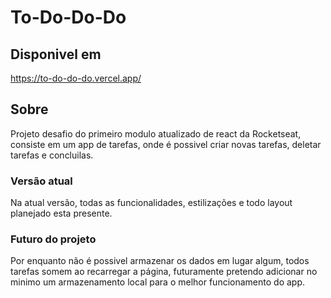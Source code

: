 # To-Do-Do-Do

## Disponivel em

https://to-do-do-do.vercel.app/

## Sobre
  Projeto desafio do primeiro modulo atualizado de react da Rocketseat, consiste em um app de tarefas, onde é possivel criar novas tarefas, deletar tarefas e concluilas.
  
### Versão atual
  Na atual versão, todas as funcionalidades, estilizações e todo layout planejado esta presente.
  
### Futuro do projeto
  Por enquanto não é possivel armazenar os dados em lugar algum, todos tarefas somem ao recarregar a página, futuramente pretendo adicionar no minimo um armazenamento local para o melhor funcionamento do app.
  
  
